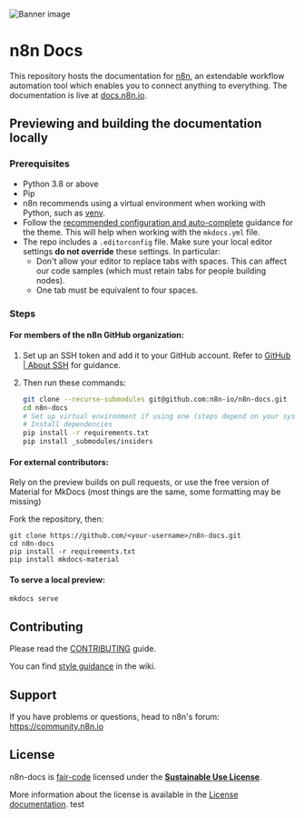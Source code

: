![Banner image](https://user-images.githubusercontent.com/10284570/173569848-c624317f-42b1-45a6-ab09-f0ea3c247648.png)

# n8n Docs

This repository hosts the documentation for [n8n](https://n8n.io/), an extendable workflow automation tool which enables you to connect anything to everything. The documentation is live at [docs.n8n.io](https://docs.n8n.io/).


## Previewing and building the documentation locally

### Prerequisites

* Python 3.8 or above
* Pip
* n8n recommends using a virtual environment when working with Python, such as [venv](https://docs.python.org/3/tutorial/venv.html).
* Follow the [recommended configuration and auto-complete](https://squidfunk.github.io/mkdocs-material/creating-your-site/#minimal-configuration) guidance for the theme. This will help when working with the `mkdocs.yml` file.
* The repo includes a `.editorconfig` file. Make sure your local editor settings **do not override** these settings. In particular:
	- Don't allow your editor to replace tabs with spaces. This can affect our code samples (which must retain tabs for people building nodes).
	- One tab must be equivalent to four spaces.

### Steps

#### For members of the n8n GitHub organization:

1. Set up an SSH token and add it to your GitHub account. Refer to [GitHub | About SSH](https://docs.github.com/en/authentication/connecting-to-github-with-ssh/about-ssh) for guidance.
2. Then run these commands:

	```bash
	git clone --recurse-submodules git@github.com:n8n-io/n8n-docs.git
	cd n8n-docs
 	# Set up virtual environment if using one (steps depend on your system)
 	# Install dependencies
	pip install -r requirements.txt
	pip install _submodules/insiders
	```

#### For external contributors:

Rely on the preview builds on pull requests, or use the free version of Material for MkDocs (most things are the same, some formatting may be missing)

Fork the repository, then:

```
git clone https://github.com/<your-username>/n8n-docs.git
cd n8n-docs
pip install -r requirements.txt
pip install mkdocs-material
```

#### To serve a local preview:

```
mkdocs serve
```

## Contributing

Please read the [CONTRIBUTING](CONTRIBUTING.md) guide.

You can find [style guidance](https://github.com/n8n-io/n8n-docs/wiki/Styles) in the wiki.


## Support

If you have problems or questions, head to n8n's forum: https://community.n8n.io


## License

n8n-docs is [fair-code](https://faircode.io/) licensed under the [**Sustainable Use License**](https://github.com/n8n-io/n8n/blob/master/LICENSE.md).

More information about the license is available in the [License documentation](https://docs.n8n.io/reference/license/).
test
